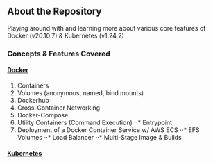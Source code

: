 ## About the Repository

Playing around with and learning more about various core features of Docker (v20.10.7) & Kubernetes (v1.24.2)

### Concepts & Features Covered

#### [Docker](https://docs.docker.com/)
1. Containers
2. Volumes (anonymous, named, bind mounts)
3. Dockerhub
4. Cross-Container Networking
5. Docker-Compose
6. Utility Containers (Command Execution)
⋅⋅* Entrypoint 
8. Deployment of a Docker Container Service w/ AWS ECS
⋅⋅* EFS Volumes
⋅⋅* Load Balancer 
⋅⋅* Multi-Stage Image & Builds

#### [Kubernetes](https://kubernetes.io/)


